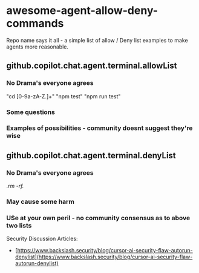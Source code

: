# awesome-agent-allow-deny-commands
Repo name says it all - a simple list of allow / Deny list examples to make agents more reasonable.


##  github.copilot.chat.agent.terminal.allowList

### No Drama's everyone agrees
"cd [0-9a-zA-Z.]+"
"npm test"
"npm run test"
### Some questions

### Examples of possibilities - community doesnt suggest they're wise


##   github.copilot.chat.agent.terminal.denyList

### No Drama's everyone agrees
.*rm -rf.*

### May cause some harm

### USe at your own peril - no community consensus as to above two lists



Security Discussion Articles:
- [https://www.backslash.security/blog/cursor-ai-security-flaw-autorun-denylist](https://www.backslash.security/blog/cursor-ai-security-flaw-autorun-denylist)
